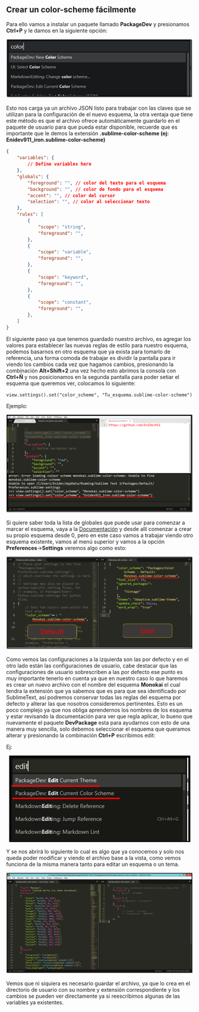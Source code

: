 ## Crear un color-scheme fácilmente  

Para ello vamos a instalar un paquete llamado **PackageDev** y presionamos **Ctrl+P** y le damos en la siguiente opción:  

<p align="center">
    <img src="img/new_color-scheme.png">
</p>

Esto nos carga ya un archivo JSON listo para trabajar con las claves que se utilizan para la configuración de el nuevo esquema, la otra ventaja que tiene este método es que el archivo ofrece automáticamente guardarlo en el paquete de usuario para que pueda estar disponible, recuerde que es importante que le demos la extensión **.sublime-color-scheme (ej: Enidev911_iron.sublime-color-scheme)** 

```json
{
    "variables": {
        // Define variables here
    },
    "globals": {
        "foreground": "", // color del texto para el esquema
        "background": "", // color de fondo para el esquema
        "accent": "", // color del cursor
        "selection": "", // color al seleccionar texto
    },
    "rules": [
        {
            "scope": "string",
            "foreground": "",
        },
        {
            "scope": "variable",
            "foreground": "",
        },
        {
            "scope": "keyword",
            "foreground": "",
        },
        {
            "scope": "constant",
            "foreground": "",
        },
    ]
}
```

El siguiente paso ya que tenemos guardado nuestro archivo, es agregar los valores para establecer las nuevas reglas de estilo para nuestro esquema, podemos basarnos en otro esquema que ya exista para tomarlo de referencia, una forma comoda de trabajar es dividir la pantalla para ir viendo los cambios cada vez que hagamos cambios, presionando la combinación **Alt+Shift+2** una vez hecho esto abrimos la consola con **Ctrl+Ñ** y nos posicionamos en la segunda pantalla para poder setiar el esquema que queremos ver, colocamos lo siguiente:  

```
view.settings().set("color_scheme", "Tu_esquema.sublime-color-scheme")
```

Ejemplo: 

<p align="center">
    <img src="img/02_color-scheme.png">
</p>


Si quiere saber toda la lista de globales que puede usar para comenzar a marcar el esquema, vaya a la <a href="https://www.sublimetext.com/docs/color_schemes.html">Documentación</a>  y desde allí comenzar a crear su propio esquema desde 0, pero en este caso vamos a trabajar viendo otro esquema existente, vamos al menú superior y vamos a la opción **Preferences**->**Settings** veremos algo como esto:  

<p align="center">
    <img src="img/03_color-scheme.png">
</p>

Como vemos las configuraciones a la izquierda son las por defecto y en el otro lado están las configuraciones de usuario, cabe destacar que las configuraciones de usuario sobrescriben a las por defecto ese punto es muy importante tenerlo en cuenta ya que en nuestro caso lo que haremos es crear un nuevo archivo con el nombre del esquema **Monokai** el cual tendra la extensión que ya sabemos que es para que sea identificado por SublimeText, así podremos conservar todas las reglas del esquema por defecto y alterar las que nosotros consideremos pertinentes. Esto es un poco complejo ya que nos obliga aprendernos los nombres de los esquema y estar revisando la documentación para ver que regla aplicar, lo bueno que nuevamente el paquete **DevPackage** esta para ayudarnos con esto de una manera muy sencilla, solo debemos seleccionar el esquema que queramos alterar y presionando la combinación **Ctrl+P** escribimos edit:  

Ej:  
<p align="center">
    <img src="img/04_color-scheme.png">
</p>

Y se nos abrirá lo siguiente lo cual es algo que ya conocemos y solo nos queda poder modificar y viendo el archivo base a la vista, como vemos funciona de la misma manera tanto para editar un esquema o un tema.  

<p align="center">
    <img src="img/05_color-scheme.png">
</p>

Vemos que ni siquiera es necesario guardar el archivo, ya que lo crea en el directorio de usuario con su nombre y extensión correspondiente y los cambios se pueden ver directamente ya si reescribimos algunas de las variables ya existentes.